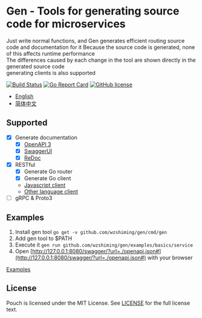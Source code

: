 # Gen - Tools for generating source code for microservices

Just write normal functions, and Gen generates efficient routing source code and documentation for it
Because the source code is generated, none of this affects runtime performance  
The differences caused by each change in the tool are shown directly in the generated source code  
generating clients is also supported  

[![Build Status](https://travis-ci.org/wzshiming/gen.svg?branch=master)](https://travis-ci.org/wzshiming/gen)
[![Go Report Card](https://goreportcard.com/badge/github.com/wzshiming/gen)](https://goreportcard.com/report/github.com/wzshiming/gen)
[![GitHub license](https://img.shields.io/github/license/wzshiming/gen.svg)](https://github.com/wzshiming/gen/blob/master/LICENSE)

- [English](https://github.com/wzshiming/gen/blob/master/README.md)
- [简体中文](https://github.com/wzshiming/gen/blob/master/README_cn.md)

## Supported

- [X] Generate documentation
  - [X] [OpenAPI 3](https://github.com/OAI/OpenAPI-Style-Guide)
  - [X] [SwaggerUI](https://github.com/swagger-api/swagger-ui)
  - [X] [ReDoc](https://github.com/Rebilly/ReDoc)
- [X] RESTful
  - [X] Generate Go router
  - [X] Generate Go client
  - [Javascript client](https://github.com/swagger-api/swagger-js)
  - [Other language client](https://github.com/swagger-api/swagger-codegen)
- [ ] gRPC & Proto3

## Examples

1. Install gen tool `go get -v github.com/wzshiming/gen/cmd/gen`
2. Add gen tool to $PATH
3. Execute it `gen run github.com/wzshiming/gen/examples/basics/service`
4. Open [http://127.0.0.1:8080/swagger/?url=./openapi.json#](http://127.0.0.1:8080/swagger/?url=./openapi.json#) with your browser

[Examples](https://github.com/wzshiming/gen/blob/master/examples/)  

## License

Pouch is licensed under the MIT License. See [LICENSE](https://github.com/wzshiming/gen/blob/master/LICENSE) for the full license text.
